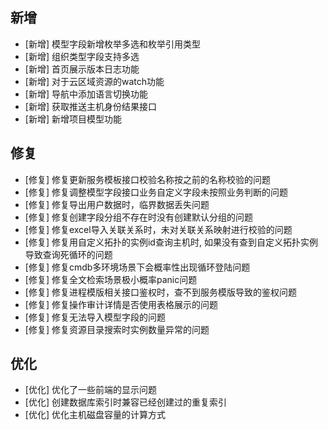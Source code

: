 ## 新增

-  [新增] 模型字段新增枚举多选和枚举引用类型
-  [新增] 组织类型字段支持多选
-  [新增] 首页展示版本日志功能
-  [新增] 对于云区域资源的watch功能
-  [新增] 导航中添加语言切换功能
-  [新增] 获取推送主机身份结果接口
-  [新增] 新增项目模型功能

## 修复

- [修复] 修复更新服务模板接口校验名称按之前的名称校验的问题
- [修复] 修复调整模型字段接口业务自定义字段未按照业务判断的问题
- [修复] 修复导出用户数据时，临界数据丢失问题
- [修复] 修复创建字段分组不存在时没有创建默认分组的问题
- [修复] 修复excel导入关联关系时，未对关联关系映射进行校验的问题
- [修复] 修复用自定义拓扑的实例id查询主机时, 如果没有查到自定义拓扑实例导致查询死循环的问题
- [修复] 修复cmdb多环境场景下会概率性出现循环登陆问题
- [修复] 修复全文检索场景极小概率panic问题
- [修复] 修复进程模版相关接口鉴权时，查不到服务模版导致的鉴权问题
- [修复] 修复操作审计详情是否使用表格展示的问题
- [修复] 修复无法导入模型字段的问题
- [修复] 修复资源目录搜索时实例数量异常的问题

## 优化

- [优化] 优化了一些前端的显示问题
- [优化] 创建数据库索引时兼容已经创建过的重复索引
- [优化] 优化主机磁盘容量的计算方式
